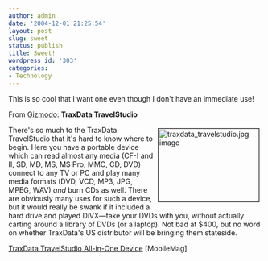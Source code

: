 ```yaml
---
author: admin
date: '2004-12-01 21:25:54'
layout: post
slug: sweet
status: publish
title: Sweet!
wordpress_id: '303'
categories:
- Technology
---
```

<p>This is so cool that I want one even though I don&#39;t have an immediate use!</p>
<p>From
<a href="http://www.gizmodo.com/gadgets/portable-media/traxdata-travelstudio-026581.php">
Gizmodo</a>: <b>TraxData TravelStudio</b></p>
<p>
<a title="http://www.mobilemag.com/content/100/337/C3456/" href="http://www.mobilemag.com/content/100/337/C3456/">
<img title="http://www.mobilemag.com/content/100/337/C3456/" height="145" alt="traxdata_travelstudio.jpg image" src="http://www.gizmodo.com/gadgets/images/traxdata_travelstudio.jpg" width="200" align="right" border="1" hspace="5" vspace="5"></a>There's 
so much to the TraxData TravelStudio that it's hard to know where to begin. Here 
you have a portable device which can read almost any media (CF-I and II, SD, MD, 
MS, MS Pro, MMC, CD, DVD) connect to any TV or PC and play many media formats 
(DVD, VCD, MP3, JPG, MPEG, WAV) <em>and</em> burn CDs as well. There are 
obviously many uses for such a device, but it would really be swank if it 
included a hard drive and played DiVX—take your DVDs with you, without actually 
carting around a library of DVDs (or a laptop). Not bad at $400, but no word on 
whether TraxData's US distributor will be bringing them stateside.</p>
<p>
<a title="http://www.mobilemag.com/content/100/337/C3456/" href="http://www.mobilemag.com/content/100/337/C3456/">
TraxData TravelStudio All-in-One Device</a> [MobileMag]</p>
